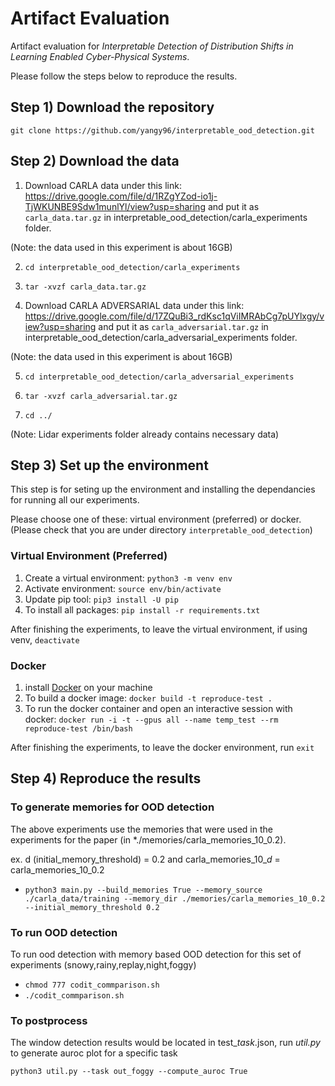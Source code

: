 # Artifact Evaluation 
Artifact evaluation for *Interpretable Detection of Distribution Shifts in Learning Enabled Cyber-Physical Systems*. 

Please follow the steps below to reproduce the results.

## Step 1) Download the repository

`git clone https://github.com/yangy96/interpretable_ood_detection.git`

## Step 2) Download the data

1. Download CARLA data under this link: https://drive.google.com/file/d/1RZgYZod-io1j-TjWKUNBE9Sdw1munlYl/view?usp=sharing and put it as `carla_data.tar.gz` in interpretable_ood_detection/carla_experiments folder.

(Note: the data used in this experiment is about 16GB)

2. `cd interpretable_ood_detection/carla_experiments`

3. `tar -xvzf carla_data.tar.gz`

4. Download  CARLA ADVERSARIAL data under this link: https://drive.google.com/file/d/17ZQuBi3_rdKsc1qViIMRAbCg7pUYlxgy/view?usp=sharing and put it as `carla_adversarial.tar.gz` in interpretable_ood_detection/carla_adversarial_experiments folder.
 
(Note: the data used in this experiment is about 16GB)

5. `cd interpretable_ood_detection/carla_adversarial_experiments`

6. `tar -xvzf carla_adversarial.tar.gz` 

7. `cd ../`

(Note: Lidar experiments folder already contains necessary data)

## Step 3) Set up the environment

This step is for seting up the environment and installing the dependancies for running all our experiments. 

Please choose one of these: virtual environment (preferred) or docker. (Please check that you are under directory `interpretable_ood_detection`)

### Virtual Environment (Preferred)
1. Create a virtual environment: `python3 -m venv env`
2. Activate environment: `source env/bin/activate`
3. Update pip tool: `pip3 install -U pip`
4. To install all packages: `pip install -r requirements.txt`

After finishing the experiments, to leave the virtual environment, if using venv, `deactivate`

### Docker
1. install [Docker](https://docs.docker.com/get-docker/) on your machine 
2. To build a docker image: `docker build -t reproduce-test .` <br>
3. To run the docker container and open an interactive session with docker: `docker run -i -t --gpus all --name temp_test --rm reproduce-test /bin/bash`

After finishing the experiments, to leave the docker environment, 
run `exit` <br>

## Step 4) Reproduce the results

### To generate memories for OOD detection 

The above experiments use the memories that were used in the experiments for the paper (in *./memories/carla_memories_10_0.2).

ex. d (initial_memory_threshold) = 0.2 and carla_memories_10_$d$ = carla_memories_10_0.2

- `python3 main.py --build_memories True --memory_source ./carla_data/training --memory_dir ./memories/carla_memories_10_0.2 --initial_memory_threshold 0.2`

### To run OOD detection 

To run ood detection with memory based OOD detection for this set of experiments (snowy,rainy,replay,night,foggy)
- `chmod 777 codit_commparison.sh`
- `./codit_commparison.sh`

### To postprocess  
The window detection results would be located in test_$task$.json, run *util.py* to generate auroc plot for a specific task 

 `python3 util.py --task out_foggy --compute_auroc True`



